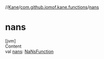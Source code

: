 //[Kane](../index.md)/[com.github.jomof.kane.functions](index.md)/[nans](nans.md)



# nans  
[jvm]  
Content  
val [nans](nans.md): [NaNsFunction](-na-ns-function/index.md)  



